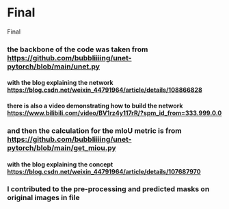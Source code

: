 # Final
Final


### the backbone of the code was taken from https://github.com/bubbliiiing/unet-pytorch/blob/main/unet.py
#### with the blog explaining the network https://blog.csdn.net/weixin_44791964/article/details/108866828
#### there is also a video demonstrating how to build the network https://www.bilibili.com/video/BV1rz4y117rR/?spm_id_from=333.999.0.0 



### and then the calculation for the mIoU metric is from https://github.com/bubbliiiing/unet-pytorch/blob/main/get_miou.py
#### with the blog explaining the concept https://blog.csdn.net/weixin_44791964/article/details/107687970

### I contributed to the pre-processing and predicted masks on original images in file   
